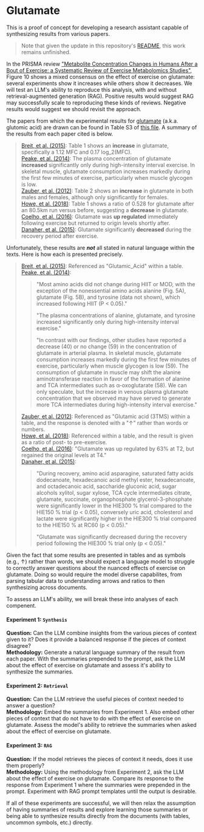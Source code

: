 # Glutamate

This is a proof of concept for developing a research assistant capable of synthesizing results from various papers.

> Note that given the update in this repository's [README](https://github.com/samdeverett/metabolomics-llm/blob/main/README.md), this work remains unfinished.

In the PRISMA review ["Metabolite Concentration Changes in Humans After a Bout of Exercise: a Systematic Review of Exercise Metabolomics Studies"](https://www.ncbi.nlm.nih.gov/pmc/articles/PMC7010904/), Figure 10 shows a mixed consensus on the effect of exercise on glutamate: several experiments show it increases while others show it decreases. We will test an LLM's ability to reproduce this analysis, with and without retrieval-augmented generation (RAG). Positive results would suggest RAG may successfully scale to reproducing these kinds of reviews. Negative results would suggest we should revisit the approach.

The papers from which the experimental results for [glutamate](https://en.wikipedia.org/wiki/Glutamate_(neurotransmitter)) (a.k.a. glutomic acid) are drawn can be found in Table S3 of [this file](https://www.ncbi.nlm.nih.gov/pmc/articles/PMC7010904/bin/40798_2020_238_MOESM1_ESM.docx). A summary of the results from each paper cited is below.

> [Breit, et al. (2015)](https://www.ncbi.nlm.nih.gov/pmc/articles/PMC4552566/): Table 1 shows an **increase** in glutamate, specifically a 1.12 MFC and 0.17 log_2(MFC).  
> [Peake, et al. (2014)](https://journals.physiology.org/doi/full/10.1152/ajpendo.00276.2014?rfr_dat=cr_pub++0pubmed&url_ver=Z39.88-2003&rfr_id=ori%3Arid%3Acrossref.org): The plasma concentration of glutamate **increased** significantly only during high-intensity interval exercise. In skeletal muscle, glutamate consumption increases markedly during the first few minutes of exercise, particularly when muscle glycogen is low.  
> [Zauber, et al. (2012)](https://analyticalsciencejournals.onlinelibrary.wiley.com/doi/10.1002/pmic.201100228): Table 2 shows an **increase** in glutamate in both males and females, although only significantly for females.  
> [Howe, et al. (2018)](https://www.ncbi.nlm.nih.gov/pmc/articles/PMC5876003/): Table 1 shows a ratio of 0.528 for glutamate after an 80.5km run versus before, suggesting a **decrease** in glutamate.  
> [Coelho, et al. (2016)](https://www.ncbi.nlm.nih.gov/pmc/articles/PMC5133105/): Glutamate was **up regulated** immediately following exercise but returned to origin levels shortly after.  
> [Danaher, et al. (2015)](https://link.springer.com/article/10.1007/s11306-015-0883-7): Glutamate significantly **decreased** during the recovery period after exercise.

Unfortunately, these results are ***not*** all stated in natural language within the texts. Here is how each is presented precisely.

> [Breit, et al. (2015)](https://www.ncbi.nlm.nih.gov/pmc/articles/PMC4552566/): Referenced as "Glutamic_Acid" within a table.  
> [Peake, et al. (2014)](https://journals.physiology.org/doi/full/10.1152/ajpendo.00276.2014?rfr_dat=cr_pub++0pubmed&url_ver=Z39.88-2003&rfr_id=ori%3Arid%3Acrossref.org):
>> "Most amino acids did not change during HIIT or MOD, with the exception of the nonessential amino acids alanine (Fig. 5A), glutamate (Fig. 5B), and tyrosine (data not shown), which increased following HIIT (P < 0.05)."
>>  
>> "The plasma concentrations of alanine, glutamate, and tyrosine increased significantly only during high-intensity interval exercise."
>>
>> "In contrast with our findings, other studies have reported a decrease (40) or no change (59) in the concentration of glutamate in arterial plasma. In skeletal muscle, glutamate consumption increases markedly during the first few minutes of exercise, particularly when muscle glycogen is low (59). The consumption of glutamate in muscle may shift the alanine aminotransferase reaction in favor of the formation of alanine and TCA intermediates such as α-oxoglutarate (58). We can only speculate, but the increase in venous plasma glutamate concentration that we observed may have served to generate more TCA intermediates during high-intensity interval exercise."
>
> [Zauber, et al. (2012)](https://analyticalsciencejournals.onlinelibrary.wiley.com/doi/10.1002/pmic.201100228): Referenced as "Glutamic acid (3TMS) within a table, and the response is denoted with a "↑" rather than words or numbers.  
> [Howe, et al. (2018)](https://www.ncbi.nlm.nih.gov/pmc/articles/PMC5876003/): Referenced within a table, and the result is given as a ratio of post- to pre-exercise.  
> [Coelho, et al. (2016)](https://www.ncbi.nlm.nih.gov/pmc/articles/PMC5133105/): "Glutamate was up regulated by 63% at T2, but regained the original levels at T4."  
> [Danaher, et al. (2015)](https://link.springer.com/article/10.1007/s11306-015-0883-7):
>> "During recovery, amino acid asparagine, saturated fatty acids dodecanoate, hexadecanoic acid methyl ester, hexadecanoate, and octadecanoic acid, saccharide gluconic acid, sugar alcohols xylitol, sugar xylose, TCA cycle intermediates citrate, glutamate, succinate, organophosphate glycerol-3-phosphate were significantly lower in the HIE300 % trial compared to the HIE150 % trial (p < 0.05), conversely uric acid, cholesterol and lactate were significantly higher in the HIE300 % trial compared to the HIE150 % at RC60 (p < 0.05)."
>> 
>> "Glutamate was significantly decreased during the recovery period following the HIE300 % trial only (p < 0.05)."

Given the fact that some results are presented in tables and as symbols (e.g., ↑) rather than words, we should expect a language model to struggle to correctly answer questions about the nuanced effects of exercise on glutamate. Doing so would require the model diverse capabilites, from parsing tabular data to understanding arrows and ratios to then synthesizing across documents.

To assess an LLM's ability, we will break these into analyses of each compenent.

#### **Experiment 1: `Synthesis`**  
**Question:** Can the LLM combine insights from the various pieces of context given to it? Does it provide a balanced response if the pieces of context disagree?  
**Methodology:** Generate a natural language summary of the result from each paper. With the summaries prepended to the prompt, ask the LLM about the effect of exercise on glutamate and assess it's ability to synthesize the summaries.

#### **Experiment 2: `Retrieval`**  
**Question:** Can the LLM retrieve the useful pieces of context needed to answer a question?  
**Methodology:** Embed the summaries from Experiment 1. Also embed other pieces of context that do not have to do with the effect of exercise on glutamate. Assess the model's ability to retrieve the summaries when asked about the effect of exercise on glutamate.

#### **Experiment 3: `RAG`**  
**Question:** If the model retrieves the pieces of context it needs, does it use them properly?  
**Methodology:** Using the methodology from Experiment 2, ask the LLM about the effect of exercise on glutamate. Compare its response to the response from Experiment 1 where the summaries were prepended in the prompt. Experiment with RAG prompt templates until the output is desirable.

If all of these experiments are successful, we will then relax the assumption of having summaries of results and explore learning those summaries or being able to synthesize results directly from the documents (with tables, uncommon symbols, etc.) directly.
